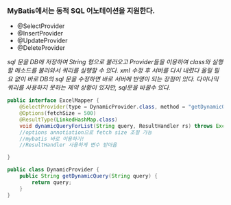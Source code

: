 ### MyBatis에서는 동적 SQL 어노테이션을 지원한다.
- @SelectProvider
- @InsertProvider
- @UpdateProvider
- @DeleteProvider

*sql 문을 DB에 저장하여 String 형으로 불러오고 Provider들을 이용하여 class와 실행할 메소드를 불러와서 쿼리를 실행할 수 있다.
xml 수정 후 서버를 다시 내렸다 올릴 필요 없이 바로 DB의 sql 문을 수정하면 바로 서버에 반영이 되는 장점이 있다. 
다이나믹 쿼리를 사용하지 못하는 제약 상황이 있지만, sql문을 바꿀수 있다.*

~~~ java
public interface ExcelMapper {
    @SelectProvider(type = DynamicProvider.class, method = "getDynamicQuery")
    @Options(fetchSize = 500)
    @ResultType(LinkedHashMap.class)
    void dynamicQueryForList(String query, ResultHandler rs) throws Exception;
    //options annotiation으로 fetch size 조절 가능
    //mybatis 바로 이용하기!
    //ResultHandler 사용하게 변수 받아옴

}

public class DynamicProvider {
    public String getDynamicQuery(String query) {
        return query;
    }
}
~~~